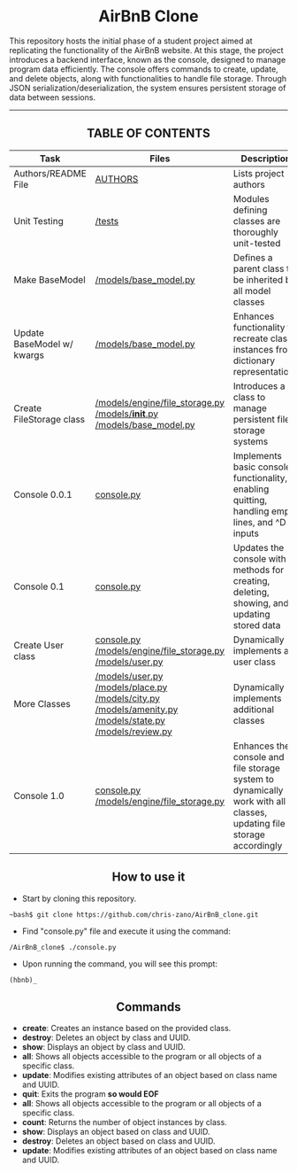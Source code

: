 # <center>AirBnB Clone</center>

This repository hosts the initial phase of a student project aimed at replicating the functionality of the AirBnB website. At this stage, the project introduces a backend interface, known as the console, designed to manage program data efficiently. The console offers commands to create, update, and delete objects, along with functionalities to handle file storage. Through JSON serialization/deserialization, the system ensures persistent storage of data between sessions.

---

## <center>TABLE OF CONTENTS</center>

| Task            | Files                                                                                                                                                                                                                                                                                                                                                                                                                                                                                                                                                                     | Description                                                                                                          |
|-----------------|---------------------------------------------------------------------------------------------------------------------------------------------------------------------------------------------------------------------------------------------------------------------------------------------------------------------------------------------------------------------------------------------------------------------------------------------------------------------------------------------------------------------------------------------------------------------------|----------------------------------------------------------------------------------------------------------------------|
| Authors/README File | [AUTHORS](https://github.com/justinmajetich/AirBnB_clone/blob/dev/AUTHORS)                                                                                                                                                                                                                                                                                                                                                                                                                                                                                                | Lists project authors                                                                                                |
| Unit Testing    | [/tests](https://github.com/justinmajetich/AirBnB_clone/tree/dev/tests)                                                                                                                                                                                                                                                                                                                                                                                                                                                                                                   | Modules defining classes are thoroughly unit-tested                                                                  |
| Make BaseModel  | [/models/base_model.py](https://github.com/justinmajetich/AirBnB_clone/blob/dev/models/base_model.py)                                                                                                                                                                                                                                                                                                                                                                                                                                                                     | Defines a parent class to be inherited by all model classes                                                          |
| Update BaseModel w/ kwargs | [/models/base_model.py](https://github.com/justinmajetich/AirBnB_clone/blob/dev/models/base_model.py)                                                                                                                                                                                                                                                                                                                                                                                                                                                                     | Enhances functionality to recreate class instances from dictionary representations                                   |
| Create FileStorage class | [/models/engine/file_storage.py](https://github.com/justinmajetich/AirBnB_clone/blob/dev/models/engine/file_storage.py) [/models/__init__.py](https://github.com/justinmajetich/AirBnB_clone/blob/dev/models/__init__.py) [/models/base_model.py](https://github.com/justinmajetich/AirBnB_clone/blob/dev/models/base_model.py)                                                                                                                                                                                                                                           | Introduces a class to manage persistent file storage systems                                                         |
| Console 0.0.1   | [console.py](https://github.com/justinmajetich/AirBnB_clone/blob/dev/console.py)                                                                                                                                                                                                                                                                                                                                                                                                                                                                                          | Implements basic console functionality, enabling quitting, handling empty lines, and ^D inputs                       |
| Console 0.1     | [console.py](https://github.com/justinmajetich/AirBnB_clone/blob/dev/console.py)                                                                                                                                                                                                                                                                                                                                                                                                                                                                                          | Updates the console with methods for creating, deleting, showing, and updating stored data                           |
| Create User class | [console.py](https://github.com/justinmajetich/AirBnB_clone/blob/dev/console.py) [/models/engine/file_storage.py](https://github.com/justinmajetich/AirBnB_clone/blob/dev/models/engine/file_storage.py) [/models/user.py](https://github.com/justinmajetich/AirBnB_clone/blob/dev/models/user.py)                                                                                                                                                                                                                                                                        | Dynamically implements a user class                                                                                  |
| More Classes    | [/models/user.py](https://github.com/justinmajetich/AirBnB_clone/blob/dev/models/user.py) [/models/place.py](https://github.com/justinmajetich/AirBnB_clone/blob/dev/models/place.py) [/models/city.py](https://github.com/justinmajetich/AirBnB_clone/blob/dev/models/city.py) [/models/amenity.py](https://github.com/justinmajetich/AirBnB_clone/blob/dev/models/amenity.py) [/models/state.py](https://github.com/justinmajetich/AirBnB_clone/blob/dev/models/state.py) [/models/review.py](https://github.com/justinmajetich/AirBnB_clone/blob/dev/models/review.py) | Dynamically implements additional classes                                                                            |
| Console 1.0     | [console.py](https://github.com/justinmajetich/AirBnB_clone/blob/dev/console.py) [/models/engine/file_storage.py](https://github.com/justinmajetich/AirBnB_clone/blob/dev/models/engine/file_storage.py)                                                                                                                                                                                                                                                                                                                                                                  | Enhances the console and file storage system to dynamically work with all classes, updating file storage accordingly |

## <center>How to use it</center>
* Start by cloning this repository.
```commandline
~bash$ git clone https://github.com/chris-zano/AirBnB_clone.git
```
* Find "console.py" file and execute it using the command:
```commandline
/AirBnB_clone$ ./console.py
```
* Upon running the command, you will see this prompt:
```commandline
(hbnb)_
```
## <center>Commands</center>
- **create**: Creates an instance based on the provided class.
- **destroy**: Deletes an object by class and UUID.
- **show**: Displays an object by class and UUID.
- **all**: Shows all objects accessible to the program or all objects of a specific class.
- **update**: Modifies existing attributes of an object based on class name and UUID.
- **quit**: Exits the program **so would EOF**
- **all**: Shows all objects accessible to the program or all objects of a specific class.
- **count**: Returns the number of object instances by class.
- **show**: Displays an object based on class and UUID.
- **destroy**: Deletes an object based on class and UUID.
- **update**: Modifies existing attributes of an object based on class name and UUID.
